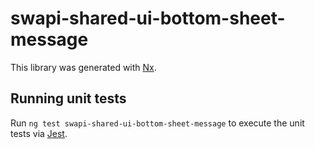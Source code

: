 # swapi-shared-ui-bottom-sheet-message

This library was generated with [Nx](https://nx.dev).

## Running unit tests

Run `ng test swapi-shared-ui-bottom-sheet-message` to execute the unit tests via [Jest](https://jestjs.io).
